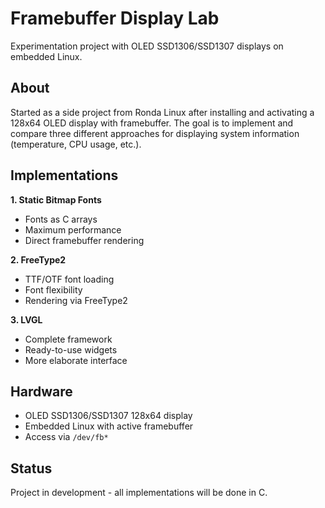 # Framebuffer Display Lab

Experimentation project with OLED SSD1306/SSD1307 displays on embedded Linux.

## About

Started as a side project from Ronda Linux after installing and activating a 128x64 OLED display with framebuffer. The goal is to implement and compare three different approaches for displaying system information (temperature, CPU usage, etc.).

## Implementations

**1. Static Bitmap Fonts**
- Fonts as C arrays
- Maximum performance
- Direct framebuffer rendering

**2. FreeType2**
- TTF/OTF font loading
- Font flexibility
- Rendering via FreeType2

**3. LVGL**
- Complete framework
- Ready-to-use widgets
- More elaborate interface

## Hardware

- OLED SSD1306/SSD1307 128x64 display
- Embedded Linux with active framebuffer
- Access via `/dev/fb*`

## Status

Project in development - all implementations will be done in C.